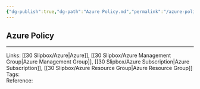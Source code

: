 ```yaml
---
{"dg-publish":true,"dg-path":"Azure Policy.md","permalink":"/azure-policy/","tags":["notes"]}
---
```



## Azure Policy

---

Links: [[30 Slipbox/Azure\|Azure]], [[30 Slipbox/Azure Management Group\|Azure Management Group]], [[30 Slipbox/Azure Subscription\|Azure Subscription]], [[30 Slipbox/Azure Resource Group\|Azure Resource Group]]  
Tags:  
Reference:
